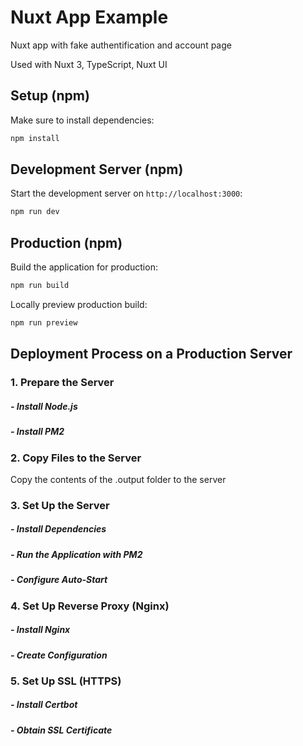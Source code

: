 # Nuxt App Example

Nuxt app with fake authentification and account page

Used with Nuxt 3, TypeScript, Nuxt UI 

## Setup (npm)

Make sure to install dependencies:

```bash
npm install
```

## Development Server (npm)

Start the development server on `http://localhost:3000`:

```bash
npm run dev
```

## Production (npm)

Build the application for production:

```bash
npm run build
```

Locally preview production build:

```bash
npm run preview
```

## Deployment Process on a Production Server

### 1. Prepare the Server

##### - Install Node.js

##### - Install PM2

### 2. Copy Files to the Server

Copy the contents of the .output folder to the server

### 3. Set Up the Server

##### - Install Dependencies

##### - Run the Application with PM2

##### - Configure Auto-Start

### 4. Set Up Reverse Proxy (Nginx)

##### - Install Nginx

##### - Create Configuration

### 5. Set Up SSL (HTTPS)

##### - Install Certbot

##### - Obtain SSL Certificate
